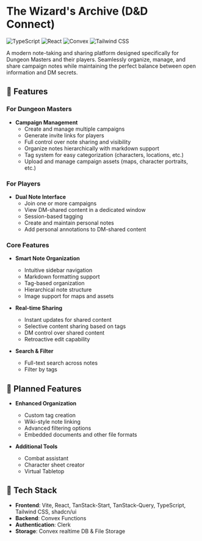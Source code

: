 # The Wizard's Archive (D&D Connect)

![TypeScript](https://img.shields.io/badge/TypeScript-007ACC?style=for-the-badge&logo=typescript&logoColor=white)
![React](https://img.shields.io/badge/React-20232A?style=for-the-badge&logo=react&logoColor=61DAFB)
![Convex](https://img.shields.io/badge/Convex-FF731D?style=for-the-badge)
![Tailwind CSS](https://img.shields.io/badge/Tailwind_CSS-38B2AC?style=for-the-badge&logo=tailwind-css&logoColor=white)

A modern note-taking and sharing platform designed specifically for Dungeon Masters and their players. Seamlessly organize, manage, and share campaign notes while maintaining the perfect balance between open information and DM secrets.

## 🎲 Features

### For Dungeon Masters

- **Campaign Management**
  - Create and manage multiple campaigns
  - Generate invite links for players
  - Full control over note sharing and visibility
  - Organize notes hierarchically with markdown support
  - Tag system for easy categorization (characters, locations, etc.)
  - Upload and manage campaign assets (maps, character portraits, etc.)

### For Players

- **Dual Note Interface**
  - Join one or more campaigns
  - View DM-shared content in a dedicated window
  - Session-based tagging
  - Create and maintain personal notes
  - Add personal annotations to DM-shared content

### Core Features

- **Smart Note Organization**
  - Intuitive sidebar navigation
  - Markdown formatting support
  - Tag-based organization
  - Hierarchical note structure
  - Image support for maps and assets

- **Real-time Sharing**
  - Instant updates for shared content
  - Selective content sharing based on tags
  - DM control over shared content
  - Retroactive edit capability

- **Search & Filter**
  - Full-text search across notes
  - Filter by tags

## 🎯 Planned Features

- **Enhanced Organization**
  - Custom tag creation
  - Wiki-style note linking
  - Advanced filtering options
  - Embedded documents and other file formats

- **Additional Tools**
  - Combat assistant
  - Character sheet creator
  - Virtual Tabletop

## 🔧 Tech Stack

- **Frontend**: Vite, React, TanStack-Start, TanStack-Query, TypeScript, Tailwind CSS, shadcn/ui
- **Backend**: Convex Functions
- **Authentication**: Clerk
- **Storage**: Convex realtime DB & File Storage